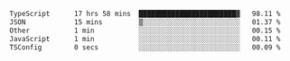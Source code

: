 <!--START_SECTION:waka-->

```txt
TypeScript      17 hrs 58 mins  ████████████████████████▓   98.11 %
JSON            15 mins         ▒░░░░░░░░░░░░░░░░░░░░░░░░   01.37 %
Other           1 min           ░░░░░░░░░░░░░░░░░░░░░░░░░   00.15 %
JavaScript      1 min           ░░░░░░░░░░░░░░░░░░░░░░░░░   00.11 %
TSConfig        0 secs          ░░░░░░░░░░░░░░░░░░░░░░░░░   00.09 %
```

<!--END_SECTION:waka-->
